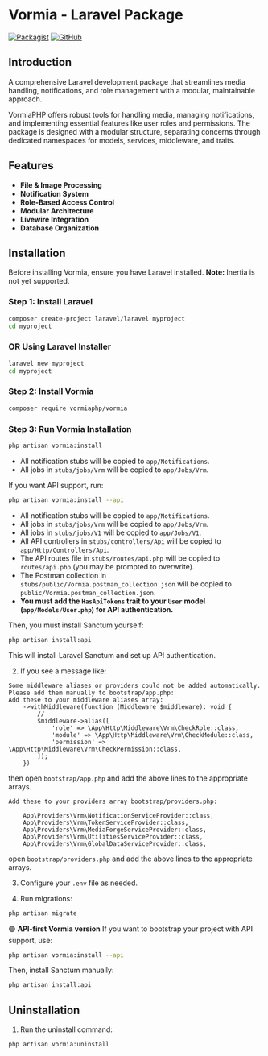 # Vormia - Laravel Package

[![Packagist](https://img.shields.io/packagist/v/vormiaphp/vormia.svg)](https://packagist.org/packages/vormiaphp/vormia)
[![GitHub](https://img.shields.io/github/stars/vormiaphp/vormia.svg)](https://github.com/vormiaphp/vormia)

## Introduction

A comprehensive Laravel development package that streamlines media handling, notifications, and role management with a modular, maintainable approach.

VormiaPHP offers robust tools for handling media, managing notifications, and implementing essential features like user roles and permissions. The package is designed with a modular structure, separating concerns through dedicated namespaces for models, services, middleware, and traits.

## Features

- **File & Image Processing**
- **Notification System**
- **Role-Based Access Control**
- **Modular Architecture**
- **Livewire Integration**
- **Database Organization**

## Installation

Before installing Vormia, ensure you have Laravel installed. **Note:** Inertia is not yet supported.

### Step 1: Install Laravel

```sh
composer create-project laravel/laravel myproject
cd myproject
```

### OR Using Laravel Installer

```sh
laravel new myproject
cd myproject
```

### Step 2: Install Vormia

```sh
composer require vormiaphp/vormia
```

### Step 3: Run Vormia Installation

```sh
php artisan vormia:install
```

- All notification stubs will be copied to `app/Notifications`.
- All jobs in `stubs/jobs/Vrm` will be copied to `app/Jobs/Vrm`.

If you want API support, run:

```sh
php artisan vormia:install --api
```

- All notification stubs will be copied to `app/Notifications`.
- All jobs in `stubs/jobs/Vrm` will be copied to `app/Jobs/Vrm`.
- All jobs in `stubs/jobs/V1` will be copied to `app/Jobs/V1`.
- All API controllers in `stubs/controllers/Api` will be copied to `app/Http/Controllers/Api`.
- The API routes file in `stubs/routes/api.php` will be copied to `routes/api.php` (you may be prompted to overwrite).
- The Postman collection in `stubs/public/Vormia.postman_collection.json` will be copied to `public/Vormia.postman_collection.json`.
- **You must add the `HasApiTokens` trait to your `User` model (`app/Models/User.php`) for API authentication.**

Then, you must install Sanctum yourself:

```sh
php artisan install:api
```

This will install Laravel Sanctum and set up API authentication.

2. If you see a message like:

```
Some middleware aliases or providers could not be added automatically. Please add them manually to bootstrap/app.php:
Add these to your middleware aliases array:
    ->withMiddleware(function (Middleware $middleware): void {
        //
        $middleware->alias([
            'role' => \App\Http\Middleware\Vrm\CheckRole::class,
            'module' => \App\Http\Middleware\Vrm\CheckModule::class,
            'permission' => \App\Http\Middleware\Vrm\CheckPermission::class,
        ]);
    })
```

then open `bootstrap/app.php` and add the above lines to the appropriate arrays.

```
Add these to your providers array bootstrap/providers.php:

    App\Providers\Vrm\NotificationServiceProvider::class,
    App\Providers\Vrm\TokenServiceProvider::class,
    App\Providers\Vrm\MediaForgeServiceProvider::class,
    App\Providers\Vrm\UtilitiesServiceProvider::class,
    App\Providers\Vrm\GlobalDataServiceProvider::class,
```

open `bootstrap/providers.php` and add the above lines to the appropriate arrays.

3. Configure your `.env` file as needed.

4. Run migrations:

```
php artisan migrate
```

🟢 **API-first Vormia version**
If you want to bootstrap your project with API support, use:

```sh
php artisan vormia:install --api
```

Then, install Sanctum manually:

```sh
php artisan install:api
```

## Uninstallation

1. Run the uninstall command:

```
php artisan vormia:uninstall
```

